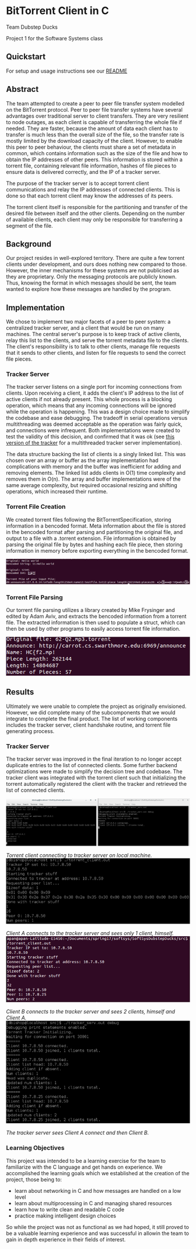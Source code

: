 # BitTorrent Client in C
Team Dubstep Ducks

Project 1 for the Software Systems class

## Quickstart
For setup and usage instructions see our [README](./README.md)

## Abstract
The team attempted to create a peer to peer file transfer system modelled on the BitTorrent protocol. Peer to peer file transfer systems have several advantages over traditional server to client transfers. They are very resilient to node outages, as each client is capable of transferring the whole file if needed. They are faster, because the amount of data each client has to transfer is much less than the overall size of the file, so the transfer rate is mostly limited by the download capacity of the client. However, to enable this peer to peer behaviour, the clients must share a set of metadata in common, which contains information such as the size of the file and how to obtain the IP addresses of other peers. This information is stored within a torrent file, containing relevant file information, hashes of file pieces to ensure data is delivered correctly, and the IP of a tracker server.

The purpose of the tracker server is to accept torrent client communications and relay the IP addresses of connected clients. This is done so that each torrent client may know the addresses of its peers.

The torrent client itself is responsible for the partitioning and transfer of the desired file between itself and the other clients. Depending on the number of available clients, each client may only be responsible for transferring a segment of the file.

## Background
Our project resides in well-explored territory. There are quite a few torrent clients under development, and ours does nothing new compared to those. However, the inner mechanisms for these systems are not publicised as they are proprietary. Only the messaging protocols are publicly known. Thus, knowing the format in which messages should be sent, the team wanted to explore how these messages are handled by the program. 

## Implementation
We chose to implement two major facets of a peer to peer system: a centralized tracker server, and a client that would be run on many machines. The central server's purpose is to keep track of active clients, relay this list to the clients, and serve the torrent metadata file to the clients. The client's responsibility is to talk to other clients, manage file requests that it sends to other clients, and listen for file requests to send the correct file pieces.

### Tracker Server
The tracker server listens on a single port for incoming connections from clients. Upon receiving a client, it adds the client's IP address to the list of active clients if not already present. This whole process is a blocking operation, which means that any incoming connections will be ignored while the operation is happening. This was a design choice made to simplify the codebase and ease debugging. The tradeoff in serial operations versus multithreading was deemed acceptable as the operation was fairly quick, and connections were infrequent. Both implementations were created to test the validity of this decision, and confirmed that it was ok (see [this version of the tracker](https://github.com/Daniel6/SoftSysDubstepDucks/blob/0260d2760e1e45d7fd8c5add2216bc9ab78462fc/examples/tracker/tracker2.c) for a multithreaded tracker server implementation). 

The data structure backing the list of clients is a singly linked list. This was chosen over an array or buffer as the array implementation had complications with memory and the buffer was inefficient for adding and removing elements. The linked list adds clients in O(1) time complexity and removes them in O(n). The array and buffer implementations were of the same average complexity, but required occasional resizing and shifting operations, which increased their runtime.

### Torrent File Creation

We created torrent files following the BitTorrentSpecification, storing information in a bencoded format.  Meta information about the file is stored in the bencoded format after parsing and partitioning the original file, and output to a file with a .torrent extension.  File information is obtained by parsing the original file by bytes and hashing each file piece, then storing information in memory before exporting everything in the bencoded format.

![Torrent encoding test](./images/softsys_torrent.png)

### Torrent File Parsing

Our torrent file parsing utilizes a library created by Mike Frysinger and edited by Adam Aviv, and extracts the bencoded information from a torrent file.  The extracted information is then used to populate a struct, which can then be used by other programs to easily access torrent file information.

![Torrent decoding test](./images/deocde_test.png)

## Results
Ultimately we were unable to complete the project as originally envisioned. However, we did complete many of the subcomponents that we would integrate to complete the final product. The list of working components includes the tracker server, client handshake routine, and torrent file generating process.

### Tracker Server
The tracker server was improved in the final iteration to no longer accept duplicate entries to the list of connected clients. Some further backend optimizations were made to simplify the decision tree and codebase. The tracker client was integrated with the torrent client such that initializing the torrent automatically registered the client with the tracker and retrieved the list of connected clients.

![example](./images/tracker_comms.png)

*Torrent client connecting to tracker server on local machine.*
![example](./images/tracker_testing_1.png)

*Client A connects to the tracker server and sees only 1 client, himself.*
![example](./images/tracker_test.png)

*Client B connects to the tracker server and sees 2 clients, himself and Client A.*
![example](./images/tracker_testing_2.png)

*The tracker server sees Client A connect and then Client B.*

### Learning Objectives
This project was intended to be a learning exercise for the team to familiarize with the C language and get hands on experience. We accomplished the learning goals which we established at the creation of the project, those being to:

* learn about networking in C and how messages are handled on a low level
* learn about multiprocessing in C and managing shared resources
* learn how to write clean and readable C code
* practice making intelligent design choices

So while the project was not as functional as we had hoped, it still proved to be a valuable learning experience and was successful in allowin the team to gain in depth experience in their fields of interest.
